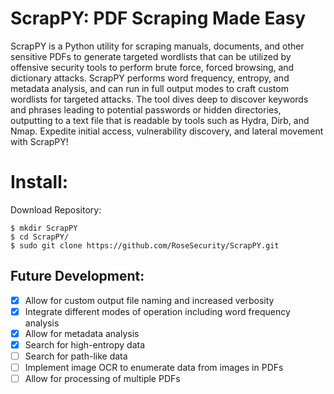 # ScrapPY: PDF Scraping Made Easy

ScrapPY is a Python utility for scraping manuals, documents, and other sensitive PDFs to generate targeted wordlists that can be utilized by offensive security tools to perform brute force, forced browsing, and dictionary attacks. ScrapPY performs word frequency, entropy, and metadata analysis, and can run in full output modes to craft custom wordlists for targeted attacks. The tool dives deep to discover keywords and phrases leading to potential passwords or hidden directories, outputting to a text file that is readable by tools such as Hydra, Dirb, and Nmap. Expedite initial access, vulnerability discovery, and lateral movement with ScrapPY!

# Install:

Download Repository:

```
$ mkdir ScrapPY
$ cd ScrapPY/
$ sudo git clone https://github.com/RoseSecurity/ScrapPY.git
```

## Future Development:

- [x] Allow for custom output file naming and increased verbosity
- [x] Integrate different modes of operation including word frequency analysis
- [x] Allow for metadata analysis
- [x] Search for high-entropy data
- [ ] Search for path-like data 
- [ ] Implement image OCR to enumerate data from images in PDFs
- [ ] Allow for processing of multiple PDFs
